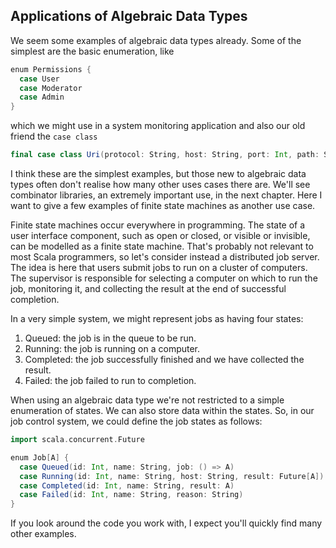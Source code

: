 ## Applications of Algebraic Data Types

We seem some examples of algebraic data types already. Some of the simplest are the basic enumeration, like

```scala mdoc:silent
enum Permissions {
  case User
  case Moderator
  case Admin
}
```

which we might use in a system monitoring application and also our old friend the `case class`

```scala mdoc:silent
final case class Uri(protocol: String, host: String, port: Int, path: String)
```

I think these are the simplest examples, but those new to algebraic data types often don't realise how many other uses cases there are.
We'll see combinator libraries, an extremely important use, in the next chapter.
Here I want to give a few examples of finite state machines as another use case.

Finite state machines occur everywhere in programming. The state of a user interface component, such as open or closed, or visible or invisible, can be modelled as a finite state machine. That's probably not relevant to most Scala programmers, so let's consider instead a distributed job server. The idea is here that users submit jobs to run on a cluster of computers. The supervisor is responsible for selecting a computer on which to run the job, monitoring it, and collecting the result at the end of successful completion.

In a very simple system, we might represent jobs as having four states:

1. Queued: the job is in the queue to be run.
2. Running: the job is running on a computer.
3. Completed: the job successfully finished and we have collected the result.
4. Failed: the job failed to run to completion.

When using an algebraic data type we're not restricted to a simple enumeration of states.
We can also store data within the states.
So, in our job control system, we could define the job states as follows:

```scala mdoc:silent
import scala.concurrent.Future

enum Job[A] {
  case Queued(id: Int, name: String, job: () => A)
  case Running(id: Int, name: String, host: String, result: Future[A])
  case Completed(id: Int, name: String, result: A)
  case Failed(id: Int, name: String, reason: String)
}
```

If you look around the code you work with, I expect you'll quickly find many other examples.
